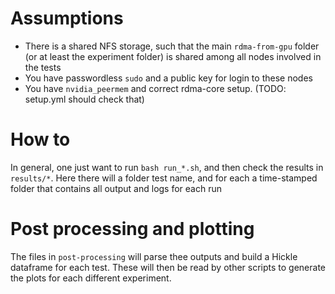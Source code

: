 # Assumptions
- There is a shared NFS storage, such that the main `rdma-from-gpu` folder (or at least the experiment folder) is shared among all nodes involved in the tests
- You have passwordless `sudo` and a public key for login to these nodes
- You have `nvidia_peermem` and correct rdma-core setup. (TODO: setup.yml should check that)


# How to

In general, one just want to run `bash run_*.sh`, and then check the results in `results/*`.
Here there will a folder test name, and for each a time-stamped folder that contains all output and logs for each run

# Post processing and plotting

The files in `post-processing` will parse thee outputs and build a Hickle dataframe for each test.
These will then be read by other scripts to generate the plots for each different experiment.
